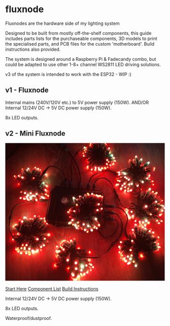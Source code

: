 # fluxnode
Fluxnodes are the hardware side of my lighting system

Designed to be built from mostly off-the-shelf components, this guide includes parts lists for the purchaseable components, 3D models to print the specialised parts, and PCB files for the custom 'motherboard'. Build instructions also provided.

The system is designed around a Raspberry Pi & Fadecandy combo, but could be adapted to use other 1-8+ channel WS2811 LED driving solutions.

v3 of the system is intended to work with the ESP32 - WIP :)

## v1 - Fluxnode

Internal mains (240V/120V etc.) to 5V power supply (150W).
AND/OR
Internal 12/24V DC -> 5V DC power supply (150W).

8x LED outputs.

## v2 - Mini Fluxnode

![v2 Mini Fluxnode with LEDs](v2/images/v2-fluxnode-1.jpg?raw=true)

[Start Here](v2/README.md)
[Component List](v2/components.md)
[Build Instructions](v2/instructions.md)

Internal 12/24V DC -> 5V DC power supply (150W).

8x LED outputs.

Waterproof/dustproof.
